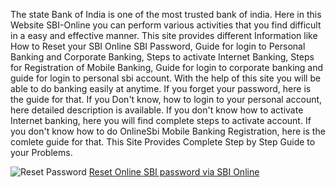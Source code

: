 The state Bank of India is one of the most trusted bank of india. Here in this Website SBI-Online you can perform various activities
that you find difficult in a easy and effective manner. This site provides different Information like How to Reset your SBI Online
SBI Password, Guide for login to Personal Banking and Corporate Banking, Steps to activate Internet Banking, 
Steps for Registration of Mobile Banking, Guide for login to corporate banking and guide for login to personal sbi account. With the
help of this site you will be able to do banking easily at anytime. If you forget your password, here is the guide for that. 
If you Don't know, how to login to your personal account, here detailed description is available. If you don't know how to activate 
Internet banking, here you will find complete steps to activate account. If you don't know how to do OnlineSbi Mobile 
Banking Registration, here is the comlete guide for that. This Site Provides Complete Step by Step Guide to your Problems.

<img src="https://sbionline.help/wp-content/uploads/2016/11/5.png" alt="Reset Password">
<a href="https://sbionline.help/reset-onlinesbi-password-via-sbi-online/">Reset Online SBI password via SBI Online</a>
